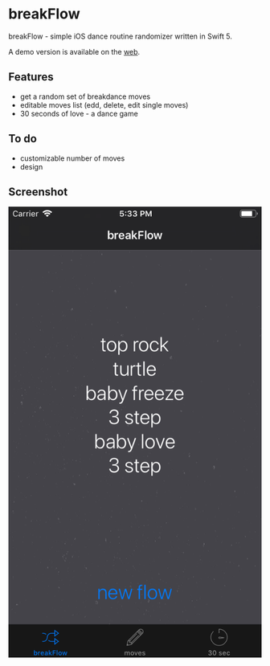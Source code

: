 # breakFlow
breakFlow - simple iOS dance routine randomizer written in Swift 5.

A demo version is available on the [web](https://vivalaresistance.ru/breakflow/). 

## Features
- get a random set of breakdance moves
- editable moves list (edd, delete, edit single moves)
- 30 seconds of love - a dance game

## To do
- customizable number of moves 
- design

## Screenshot
![screenshot-breakFlow](https://github.com/vikgor/breakFlow/blob/master/screenshot.png)
